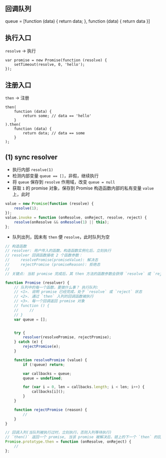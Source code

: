 ## 回调队列
queue = [function (data) { return data; }, function (data) { return data }]

## 执行入口
`resolve` -> 执行

    var promise = new Promise(function (resolve) {
        setTimeout(resolve, 0, 'hello');
    });

## 注册入口
`then` -> 注册

    then(
        function (data) {
            return some; // data == 'hello'
        }
    ).then(
        function (data) {
            return data; // data == some
        }
    );

## (1) sync resolver
- 执行内部 `resolve(1)`
- 检测内部变量 `queue == []`，非假，继续执行
- 将 `queue` 保存到 `resolve` 作用域，改变 `queue = null`
- 获取 `1` 的 promise 对象，保存到 Promise 构造函数内部的私有变量 `value` 上，此时

```javascript
value = new Promise(function (resolve) {
    resolve(1);
});
value.invoke = function (onResolve, onReject, resolve, reject) {
    resolve(onResolve && onResolve(1) || this);
};
```

- 队列出列，因未有 `then` 便 `resolve`，此时队列为空

```javascript
// 构造函数
// resolver: 用户传入的函数，构造函数实例化后，立刻执行
// resolver 回调函数接收 2 个函数参数：
//     resolvePromise(promiseValue): 解决态
//     rejectPromise (promiseReason): 拒绝态
//
// 关键点: 当前 promise 完成后，其 then 方法的函数参数会获得 `resolve` 或 `reject` 处理后的值

function Promise (resolver) {
    // 队列中的每一个函数，要做什么事？ 执行队列:
    // <1>. 说明 promise 已经完成，处于 `resolve` 或 `reject` 状态
    // <2>. 通过 `then` 入列的回调函数被执行
    // <3>. 每一个回调返回 promise 对象
    // function () {
    //     //
    // }
    var queue = [];


    try {
        resolver(resolvePromise, rejectPromise);
    } catch (e) {
        rejectPromise(e);
    }

    function resolvePromise (value) {
        if (!queue) return;

        var callbacks = queue;
        queue = undefined;

        for (var i = 0, len = callbacks.length; i < len; i++) {
            callbacks[i]();
        }
    }

    function rejectPromise (reason) {
        //
    }
}

// 回调入列(当队列被执行过时，立刻执行，否则入列等待执行)
// `then()` 返回一个 promise, 当该 promise 被解决后，链上的下一个 `then` 的回调才会执行，继续返回一个新的 promise
Promise.prototype.then = function (onResolve, onReject) {
    //
};
```
